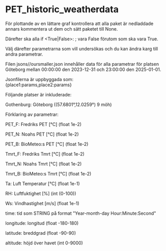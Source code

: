 # PET_historic_weatherdata
För plottande av en lättare graf kontrollera att alla paket är nedladdade annars kommentera ut dem och sätt paketet till None. 

Därefter ska alla if <True|False>: <something>; vara False förutom <whattoplot> som ska vara True.

Välj därefter parametrarna som vill undersökas och du kan ändra karg till andra parametrar.

Filen jsons//oursmaller.json innehåller data för alla parametrar för platsen Göteborg mellan 00:00:00 den 2023-12-31 och 23:00:00 den 2025-01-01.

Jsonfilerna är uppbyggada som: \
{place1:params,place2:params}

Följande platser är inkluderade:

Gothenburg: Göteborg ((57.6801°,12.0259°) 9 möh)

Förklaring av parametrar:

PET_F: Fredriks PET     [°C] (float 1e-2) 

PET_N: Noahs PET        [°C] (float 1e-2) 

PET_B: BioMeteo:s PET   [°C] (float 1e-2) 

Tmrt_F: Fredriks Tmrt   [°C] (float 1e-2) 

Tmrt_N: Noahs Tmrt      [°C] (float 1e-2)

Tmrt_B: BioMeteo:s Tmrt [°C] (float 1e-2)

Ta: Luft Temperatur [°C] (float 1e-1)

RH: Luftfuktighet [%]    (int (0-100))

Ws: Vindhastighet [m/s]  (float 1e-1)

time: tid som STRING på format "Year-month-day Hour:Minute:Second" 

longitude: longitud (float -180-180)

latitude: breddgrad (float -90-90)

altitude: höjd över havet (int 0-9000)
